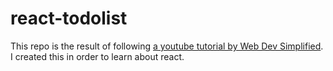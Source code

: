 # react-todolist

This repo is the result of following [a youtube tutorial by Web Dev Simplified](https://www.youtube.com/watch?v=Rh3tobg7hEo). I created this in order to learn about react.
